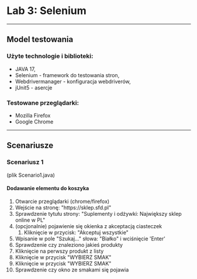 <h1>Lab 3: Selenium</h1>

---
<h2>Model testowania</h2>

<h3>Użyte technologie i biblioteki:</h3>
<ul>
<li>JAVA 17,</li>
<li>Selenium - framework do testowania stron,</li> 
<li>Webdrivermanager - konfiguracja webdriverów,</li> 
<li>jUnit5 - asercje</li> 
</ul>

<h3>Testowane przeglądarki:</h3>
<ul>
<li>Mozilla Firefox</li>
<li>Google Chrome</li>
</ul>

---
<h2>Scenariusze</h2>

<h3>Scenariusz 1 </h3>
(plik Scenario1.java)

<h4>Dodawanie elementu do koszyka</h4>
<ol>
<li>Otwarcie przeglądarki (chrome/firefox)</li>
<li>Wejście na stronę: "https://sklep.sfd.pl"</li>
<li>Sprawdzenie tytułu strony: "Suplementy i odżywki: Największy sklep online w PL"</li>
<li>(opcjonalnie) pojawienie się okienka z akceptacją ciasteczek
    <ol>
        <li>Kliknięcie w przycisk: "Akceptuj wszystkie"
        </li>
    </ol>
</li>
<li>Wpisanie w pole "Szukaj..." słowa: "Białko" i wciśnięcie 'Enter'</li>
<li>Sprawdzenie czy znaleziono jakieś produkty</li>
<li>Kliknięcie na perwszy produkt z listy</li>
<li>Kliknięcie w przycisk "WYBIERZ SMAK"</li>
<li>Kliknięcie w przycisk "WYBIERZ SMAK"</li>
<li>Sprawdzenie czy okno ze smakami się pojawia</li>
</ol>
